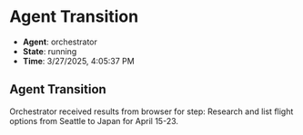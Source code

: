 # Agent Transition

- **Agent**: orchestrator
- **State**: running
- **Time**: 3/27/2025, 4:05:37 PM

## Agent Transition

Orchestrator received results from browser for step: Research and list flight options from Seattle to Japan for April 15-23.

